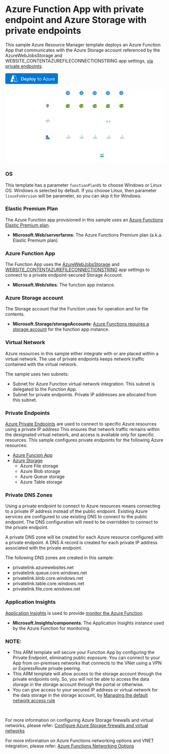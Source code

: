 # Azure Function App with private endpoint and Azure Storage with private endpoints

This sample Azure Resource Manager template deploys an Azure Function App that communicates with the Azure Storage account referenced by the AzureWebJobsStorage and WEBSITE_CONTENTAZUREFILECONNECTIONSTRING app settings, [via private endpoints](https://docs.microsoft.com/en-us/azure/azure-functions/functions-networking-options#private-endpoint-connections). 

[![Deploy to Azure](/images/deploytoazure.png)](https://portal.azure.com/#create/Microsoft.Template/uri/https%3A%2F%2Fraw.githubusercontent.com%2FAzure-Samples%2Ffunction-app-arm-templates%2Fmain%2Ffunction-app-private-endpoints-storage-private-endpoints%2Fazuredeploy.json)

![Function App with Storage Private Endpoints](/function-app-private-endpoints-storage-private-endpoints/images/function-app-private-endpoints-storage-private-endpoints.png) 

### OS

This template has a parameter `functionPlanOS` to choose Windows or Linux OS. Windows is selected by default. If you choose Linux, then parameter `linuxFxVersion` will be parameter, so you can skip it for Windows.

### Elastic Premium Plan

The Azure Function app provisioned in this sample uses an [Azure Functions Elastic Premium plan](https://docs.microsoft.com/azure/azure-functions/functions-premium-plan#features). 

+ **Microsoft.Web/serverfarms**: The Azure Functions Premium plan (a.k.a. Elastic Premium plan)

### Azure Function App

The Function App uses the [AzureWebJobsStorage](https://docs.microsoft.com/azure/azure-functions/functions-app-settings#azurewebjobsstorage) and [WEBSITE_CONTENTAZUREFILECONNECTIONSTRING](https://docs.microsoft.com/azure/azure-functions/functions-app-settings#website_contentazurefileconnectionstring) app settings to connect to a private endpoint-secured Storage Account.

+ **Microsoft.Web/sites**: The function app instance.

### Azure Storage account

The Storage account that the Function uses for operation and for file contents. 

+ **Microsoft.Storage/storageAccounts**: [Azure Functions requires a storage account](https://docs.microsoft.com/azure/azure-functions/storage-considerations) for the function app instance.

### Virtual Network

Azure resources in this sample either integrate with or are placed within a virtual network. The use of private endpoints keeps network traffic contained with the virtual network.

The sample uses two subnets:

- Subnet for Azure Function virtual network integration.  This subnet is delegated to the Function App.
- Subnet for private endpoints.  Private IP addresses are allocated from this subnet.

### Private Endpoints

[Azure Private Endpoints](https://docs.microsoft.com/azure/private-link/private-endpoint-overview) are used to connect to specific Azure resources using a private IP address  This ensures that network traffic remains within the designated virtual network, and access is available only for specific resources.  This sample configures private endpoints for the following Azure resources:

- [Azure Funcion App](https://docs.microsoft.com/en-us/azure/app-service/networking/private-endpoint)
- [Azure Storage](https://docs.microsoft.com/azure/storage/common/storage-private-endpoints)
  - Azure File storage
  - Azure Blob storage
  - Azure Queue storage
  - Azure Table storage
  
### Private DNS Zones

Using a private endpoint to connect to Azure resources means connecting to a private IP address instead of the public endpoint.  Existing Azure services are configured to use existing DNS to connect to the public endpoint.  The DNS configuration will need to be overridden to connect to the private endpoint.

A private DNS zone will be created for each Azure resource configured with a private endpoint.  A DNS A record is created for each private IP address associated with the private endpoint. 

The following DNS zones are created in this sample:

- privatelink.azurewebsites.net
- privatelink.queue.core.windows.net
- privatelink.blob.core.windows.net
- privatelink.table.core.windows.net
- privatelink.file.core.windows.net

### Application Insights

[Application Insights](https://docs.microsoft.com/azure/azure-monitor/app/app-insights-overview) is used to provide [monitor the Azure Function](https://docs.microsoft.com/azure/azure-functions/functions-monitoring).

+ **Microsoft.Insights/components**: The Application Insights instance used by the Azure Function for monitoring.

### NOTE:

+ This ARM template will secure your Function App by configuring the Private Endpoint, eliminating public exposure. You can connect to your App from on-premises networks that connects to the VNet using a VPN or ExpressRoute private peering.
+ This ARM template will allow access to the storage account through the private endpoints only. So, you will not be able to access the data storage in the storage account through the portal or otherwise. 
+ You can give access to your secured IP address or virtual network for the data storage in the storage account, by [Managing the default network access rule](https://docs.microsoft.com/en-us/azure/storage/common/storage-network-security?tabs=azure-portal#change-the-default-network-access-rule)

<br/>

For more information on configuring Azure Storage firewalls and virtual networks, please refer: [Configure Azure Storage firewalls and virtual networks](https://docs.microsoft.com/en-us/azure/storage/common/storage-network-security?tabs=azure-portal)

For more information on Azure Functions networking options and VNET integration, please refer: [Azure Functions Networking Options](https://docs.microsoft.com/en-us/azure/azure-functions/functions-networking-options#restrict-your-storage-account-to-a-virtual-network)
